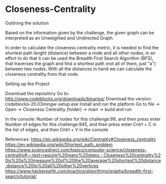 # Closeness-Centrality
Outlining the solution

Based on the information given by the challenge, the given graph can be interpreted as an Unweighted and Undirected Graph.

In order to calculate the closeness centrality metric, it is needed to find the shortest path lenght (distance) between a node and all other nodes, in an effort to do that it can be used the Breadth First Search Algorithm (BFS), that traverses the graph and find a shortest path (not all of them, just "a") between two nodes. With all the distances in hand we can calculate the closeness centrality from that node.

Setting up the Project

Download the repository
Go to: http://www.codeblocks.org/downloads/binaries/
Download the version: codeblocks-20.03mingw-setup.exe
Install and run the platform
Go to file -> Open -> Closeness Centrality (folder) -> main -> build and run 

In the console:
Number of nodes for this challenge:99, and then press enter
Number of edges for this challenge:945, and then press enter
Cntrl + C  in the list of edges, and then Cntrl + V in the console

References:
https://en.wikipedia.org/wiki/Centrality#Closeness_centrality
https://en.wikipedia.org/wiki/Shortest_path_problem
https://www.sciencedirect.com/topics/computer-science/closeness-centrality#:~:text=require%20many%20steps.-,Closeness%20centrality%20is%20a%20measure%20of%20the%20average%20shortest%20distance,distance%20to%20all%20other%20vertices
https://www.hackerearth.com/practice/algorithms/graphs/breadth-first-search/tutorial/
